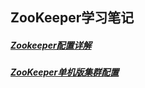 ## ZooKeeper学习笔记


##### [Zookeeper配置详解](doc/Zookeeper配置详解.md)

##### [ZooKeeper单机版集群配置](doc/ZooKeeper单机版集群配置.md)